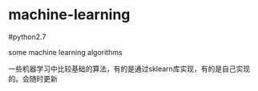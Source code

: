 # machine-learning

#python2.7

some machine learning algorithms

一些机器学习中比较基础的算法，有的是通过sklearn库实现，有的是自己实现的。会随时更新
